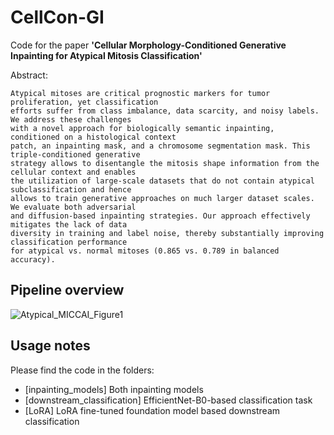 # CellCon-GI
Code for the paper **'Cellular Morphology-Conditioned Generative Inpainting for Atypical Mitosis Classification'**

Abstract:
```
Atypical mitoses are critical prognostic markers for tumor proliferation, yet classification
efforts suffer from class imbalance, data scarcity, and noisy labels. We address these challenges
with a novel approach for biologically semantic inpainting, conditioned on a histological context
patch, an inpainting mask, and a chromosome segmentation mask. This triple-conditioned generative
strategy allows to disentangle the mitosis shape information from the cellular context and enables
the utilization of large-scale datasets that do not contain atypical subclassification and hence
allows to train generative approaches on much larger dataset scales. We evaluate both adversarial
and diffusion-based inpainting strategies. Our approach effectively mitigates the lack of data
diversity in training and label noise, thereby substantially improving classification performance
for atypical vs. normal mitoses (0.865 vs. 0.789 in balanced accuracy).

```

## Pipeline overview
![Atypical_MICCAI_Figure1](https://github.com/user-attachments/assets/6f72dda6-9892-4209-a97e-7ff04f641421)

## Usage notes

Please find the code in the folders: 
- [inpainting_models] Both inpainting models
- [downstream_classification] EfficientNet-B0-based classification task
- [LoRA] LoRA fine-tuned foundation model based downstream classification


